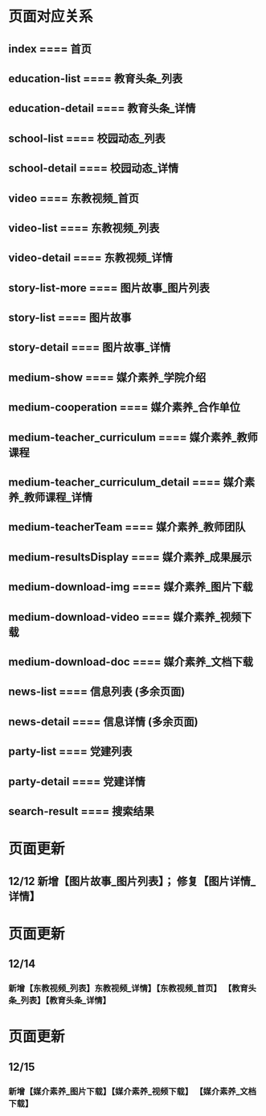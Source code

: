 # 页面对应关系

## index              ==== 首页
## education-list     ==== 教育头条_列表
## education-detail   ==== 教育头条_详情
## school-list        ==== 校园动态_列表
## school-detail      ==== 校园动态_详情
## video              ==== 东教视频_首页
## video-list         ==== 东教视频_列表
## video-detail       ==== 东教视频_详情
## story-list-more    ==== 图片故事_图片列表
## story-list         ==== 图片故事
## story-detail       ==== 图片故事_详情
## medium-show                          ==== 媒介素养_学院介绍
## medium-cooperation                   ==== 媒介素养_合作单位
## medium-teacher_curriculum            ==== 媒介素养_教师课程
## medium-teacher_curriculum_detail     ==== 媒介素养_教师课程_详情
## medium-teacherTeam                   ==== 媒介素养_教师团队
## medium-resultsDisplay                ==== 媒介素养_成果展示
## medium-download-img                  ==== 媒介素养_图片下载
## medium-download-video                ==== 媒介素养_视频下载
## medium-download-doc                  ==== 媒介素养_文档下载
## news-list          ==== 信息列表 (多余页面)
## news-detail        ==== 信息详情 (多余页面)
## party-list          ==== 党建列表
## party-detail        ==== 党建详情
## search-result        ==== 搜索结果

# 页面更新
## 12/12 新增【图片故事_图片列表】； 修复【图片详情_详情】

# 页面更新
## 12/14 
### 新增【东教视频_列表】东教视频_详情】【东教视频_首页】 【教育头条_列表】【教育头条_详情】 

# 页面更新
## 12/15
### 新增【媒介素养_图片下载】【媒介素养_视频下载】 【媒介素养_文档下载】
